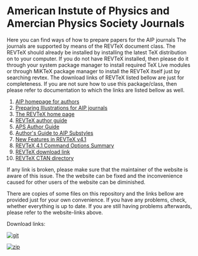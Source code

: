 # American Instute of Physics and Amercian Physics Society Journals

Here you can find ways of how to prepare papers for the AIP journals The
journals are supported by means of the REVTeX document class.
The REVTeX should already be installed by installing the latest TeX
distribution on to your computer.
If you do not have REVTeX installed, then please do it through your system
package manager to install required TeX Live modules or through MiKTeX package
manager to install the REVTeX itself just by searching revtex.
The download links of REVTeX listed bellow are just for completeness.
If you are not sure how to use this package/class, then please refer to
documentation to which the links are listed bellow as well.

1.  [AIP homepage for
    authors](http://www.aip.org/pubservs/compuscript.html)
2.  [Preparing Illustrations for AIP
    journals](http://jcp.aip.org/authors/information_for_contributors/how_to_prepare_illustrations)
3.  [The REVTeX home page](https://authors.aps.org/revtex4/)
4.  [REVTeX author
    guide](https://authors.aps.org/revtex4/auguide4-1.pdf)
5.  [APS Author Guide](https://authors.aps.org/revtex4/apsguide4-1.pdf)
6.  [Author's Guide to AIP
    Substyles](https://authors.aps.org/revtex4/aipguide4-1.pdf)
7.  [New Features in REVTeX
    v4.1](https://authors.aps.org/revtex4/whatsnew4-1.pdf)
8.  [REVTeX 4.1 Command Options
    Summary](https://authors.aps.org/revtex4/summary4-1.pdf)
9.  [REVTeX download
    link](https://authors.aps.org/revtex4/revtex4-1.zip)
10. [REVTeX CTAN
    directory](http://ctan.org/tex-archive/macros/latex/contrib/revtex)

If any link is broken, please make sure that the maintainer of the
website is aware of this issue. The the website can be fixed and the
inconvenience caused for other users of the website can be diminished.

There are copies of some files on this repository and the links bellow
are provided just for your own convenience. If you have any problems,
check, whether everything is up to date. If you are still having
problems afterwards, please refer to the website-links above.

Download links:

[![git](/system/files/users/ia277/github.png)](https://github.com/gns-ank/LaTeX-project/blob/master/publishing/pub-aip/)

[![zip](/system/files/users/ia277/zip.png)](https://github.com/gns-ank/LaTeX-project/blob/master/publishing/pub-aip/)

